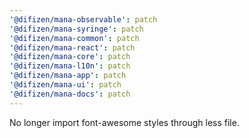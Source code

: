 ```yaml
---
'@difizen/mana-observable': patch
'@difizen/mana-syringe': patch
'@difizen/mana-common': patch
'@difizen/mana-react': patch
'@difizen/mana-core': patch
'@difizen/mana-l10n': patch
'@difizen/mana-app': patch
'@difizen/mana-ui': patch
'@difizen/mana-docs': patch
---
```


No longer import font-awesome styles through less file.
